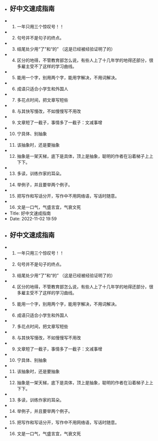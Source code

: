 - ## 好中文速成指南
- 1. 一年只用三个惊叹号！！
- 2. 句号并不是句子的终点。
- 3. 结尾处少用“了”和“的” （这是已经被经验证明了的）
- 4. 区分的地得，不管教育部怎么说，有些人上了十几年学的地得还部分，很多雇主受不了这样的学习曲线。
- 5. 能用一个字，别用两个字，能用字解决，不用词解决。
- 6. 成语只适合小学生和外国人
- 7. 多花点时间，把文章写短些
- 8. 与其快写慢改，不如慢慢写不用改
- 9. 文章短了一截子，事情多了一截子：文减事增
- 10. 宁具体、别抽象
- 11. 该抽象时，还是要抽象
- 12. 抽象是一架天梯，底下是具体，顶上是抽象，聪明的作者在沿着梯子上上下下。
- 13. 多读，训练作家的耳朵。
- 14. 举例子，并且要举两个例子。
- 15. 把写作和写话分开，写作中不用网络语，写话时随意。
- 16. 文是一口气，气盛言宜，气衰文死
- Title: 好中文速成指南
- Date: 2022-11-02 19:59
- ## 好中文速成指南
- 1. 一年只用三个惊叹号！！
- 2. 句号并不是句子的终点。
- 3. 结尾处少用“了”和“的” （这是已经被经验证明了的）
- 4. 区分的地得，不管教育部怎么说，有些人上了十几年学的地得还部分，很多雇主受不了这样的学习曲线。
- 5. 能用一个字，别用两个字，能用字解决，不用词解决。
- 6. 成语只适合小学生和外国人
- 7. 多花点时间，把文章写短些
- 8. 与其快写慢改，不如慢慢写不用改
- 9. 文章短了一截子，事情多了一截子：文减事增
- 10. 宁具体、别抽象
- 11. 该抽象时，还是要抽象
- 12. 抽象是一架天梯，底下是具体，顶上是抽象，聪明的作者在沿着梯子上上下下。
- 13. 多读，训练作家的耳朵。
- 14. 举例子，并且要举两个例子。
- 15. 把写作和写话分开，写作中不用网络语，写话时随意。
- 16. 文是一口气，气盛言宜，气衰文死
